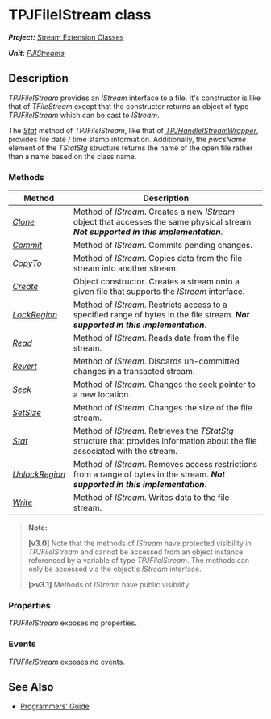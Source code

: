 # TPJFileIStream class

***Project:*** [Stream Extension Classes](../API.md)

***Unit:*** [_PJIStreams_](./PJIStreams.md)

## Description

_TPJFileIStream_ provides an _IStream_ interface to a file. It's constructor is like that of _TFileStream_ except that the constructor returns an object of type _TPJFileIStream_ which can be cast to _IStream_.

The [_Stat_](TPJFileIStream-Stat.md) method of _TPJFileIStream_, like that of [_TPJHandleIStreamWrapper_](./TPJHandleIStreamWrapper.md), provides file date / time stamp information. Additionally, the _pwcsName_ element of the _TStatStg_ structure returns the name of the open file rather than a name based on the class name.

### Methods

| Method | Description |
|--------|-------------|
| [_Clone_](TPJIStreamWrapper-Clone.md) | Method of _IStream_. Creates a new _IStream_ object that accesses the same physical stream. ***Not supported in this implementation***. |
| [_Commit_](TPJIStreamWrapper-Commit.md) | Method of _IStream_. Commits pending changes. |
| [_CopyTo_](TPJIStreamWrapper-CopyTo.md) | Method of _IStream_. Copies data from the file stream into another stream. |
| [_Create_](TPJFileIStream-Create.md) | Object constructor. Creates a stream onto a given file that supports the _IStream_ interface. |
| [_LockRegion_](TPJIStreamWrapper-LockRegion.md) | Method of _IStream_. Restricts access to a specified range of bytes in the file stream. ***Not supported in this implementation***. |
| [_Read_](TPJIStreamWrapper-Read.md) | Method of _IStream_. Reads data from the file stream. |
| [_Revert_](TPJIStreamWrapper-Revert.md) | Method of _IStream_. Discards un-committed changes in a transacted stream. |
| [_Seek_](TPJIStreamWrapper-Seek.md) | Method of _IStream_. Changes the seek pointer to a new location. |
| [_SetSize_](TPJIStreamWrapper-SetSize.md) | Method of _IStream_. Changes the size of the file stream. |
| [_Stat_](TPJFileIStream-Stat.md) | Method of _IStream_. Retrieves the _TStatStg_ structure that provides information about the file associated with the stream. |
| [_UnlockRegion_](TPJIStreamWrapper-UnlockRegion.md) | Method of _IStream_. Removes access restrictions from a range of bytes in the stream. ***Not supported in this implementation***. |
| [_Write_](TPJIStreamWrapper-Write.md) | Method of _IStream_. Writes data to the file stream. |

> **Note:**
>
> **[v3.0]** Note that the methods of _IStream_ have protected visibility in _TPJFileIStream_ and cannot be accessed from an object instance referenced by a variable of type _TPJFileIStream_. The methods can only be accessed via the object's _IStream_ interface.
>
> **[≥v3.1]** Methods of _IStream_ have public visibility.

### Properties

_TPJFileIStream_ exposes no properties.

### Events

_TPJFileIStream_ exposes no events.

## See Also

* [Programmers' Guide](../API.md)
